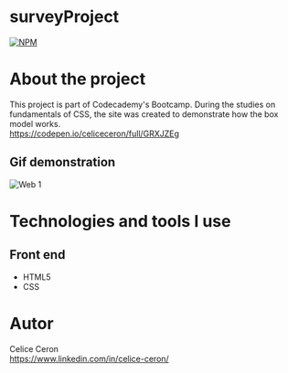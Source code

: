 # surveyProject
[![NPM](https://img.shields.io/npm/l/react)](https://github.com/celiceceron/surveyProject/blob/master/licence)

# About the project
This project is part of Codecademy's Bootcamp.
During the studies on fundamentals of CSS, the site was created to demonstrate how the box model works.<br>
https://codepen.io/celiceceron/full/GRXJZEg

## Gif demonstration
![Web 1]()


# Technologies and tools I use
## Front end
- HTML5
- CSS 

# Autor
Celice Ceron <br>
https://www.linkedin.com/in/celice-ceron/
